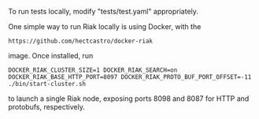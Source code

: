 To run tests locally, modify "tests/test.yaml" appropriately.

One simple way to run Riak locally is using Docker, with the

    https://github.com/hectcastro/docker-riak

image. Once installed, run

    DOCKER_RIAK_CLUSTER_SIZE=1 DOCKER_RIAK_SEARCH=on DOCKER_RIAK_BASE_HTTP_PORT=8097 DOCKER_RIAK_PROTO_BUF_PORT_OFFSET=-11 ./bin/start-cluster.sh

to launch a single Riak node, exposing ports 8098 and 8087 for HTTP and
protobufs, respectively.
